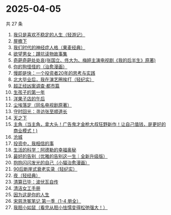 # 2025-04-05

共 27 条

<!-- BEGIN WEREAD -->
<!-- 最后更新时间 2025-04-05 10:19:51 +0800 -->
1. [我只是喜欢不稳定的人生（轻游记）](https://weread.qq.com/web/bookDetail/61632870813ab9cd1g016717)
1. [屋檐下](https://weread.qq.com/web/bookDetail/1df32b10813ab9cafg014f54)
1. [我们时代的神经症人格（果麦经典）](https://weread.qq.com/web/bookDetail/09a323d0723e854209ad540)
1. [欲望男女：蹲坑读物故事集](https://weread.qq.com/web/bookDetail/f83320a0813ab9c90g015c2e)
1. [奇葩奇葩处处哀(张国立、佟大为、梅婷主演电视剧《我的后半生》原著)](https://weread.qq.com/web/bookDetail/f00329c0813ab9cc4g012ec4)
1. [你的狗怪怪的（治愈漫画）](https://weread.qq.com/web/bookDetail/fdb329d0813ab9cd8g0103ba)
1. [慢即是快：一个投资者20年的思考与实践](https://weread.qq.com/web/bookDetail/fb2329d0813ab9cb8g0171c0)
1. [北大毕业后，我在演艺圈挨打（轻纪实）](https://weread.qq.com/web/bookDetail/ed532970813ab9c8ag013496)
1. [超正经凶案调查·都市篇](https://weread.qq.com/web/bookDetail/cfb32190813ab9cb7g014e24)
1. [生孩子的第一年](https://weread.qq.com/web/bookDetail/f3732df0813ab9c6eg013666)
1. [洋果子店的午后](https://weread.qq.com/web/bookDetail/e2232b30813ab9cd5g014a7b)
1. [尘埃落定（同名电视剧原著）](https://weread.qq.com/web/bookDetail/85732cf0721041ff857a70b)
1. [守时回光：寻访张至顺道长](https://weread.qq.com/web/bookDetail/18b324a0813ab9818g0186df)
1. [天之下](https://weread.qq.com/web/bookDetail/4de326a0721770aa4de95f4)
1. [主角（当主角，拿大头！广告鬼才金枪大叔狂野新作！让自己值钱，是更好的商业模式！)](https://weread.qq.com/web/bookDetail/aec32fd0813ab9c5fg018f77)
1. [沧城](https://weread.qq.com/web/bookDetail/10e32ff0813ab9c72g019371)
1. [投资中，我相信的事](https://weread.qq.com/web/bookDetail/e7a32530813ab9c7cg014c8a)
1. [生活的科学：阿德勒的幸福奥秘](https://weread.qq.com/web/bookDetail/30132ba0813ab9b69g012f39)
1. [最好的告别（优雅的告别这一生｜全新升级版）](https://weread.qq.com/web/bookDetail/f6532270813ab7e0fg015138)
1. [抱抱闪闪发光的自己（小猫治愈漫画）](https://weread.qq.com/web/bookDetail/6db32970813ab9c7cg016cc7)
1. [90后断崖式衰老实录（轻纪实）](https://weread.qq.com/web/bookDetail/883324a0813ab9c81g016c9c)
1. [夜（轻经典）](https://weread.qq.com/web/bookDetail/92032730813ab9c8cg0131a1)
1. [清算已毕：波伏瓦自传](https://weread.qq.com/web/bookDetail/bbe32070813ab9a6ag011bc1)
1. [清洁女工手册](https://weread.qq.com/web/bookDetail/57232ae0813ab6ff0g019af9)
1. [因为这是你的人生](https://weread.qq.com/web/bookDetail/aa3329b0813ab9c8eg01957c)
1. [宋慈洗冤笔记 第一季（1-4 册全）](https://weread.qq.com/web/bookDetail/bea326d0813ab7fcag016618)
1. [我胆小如鼠（看完从胆小怯懦变得松弛强大！）](https://weread.qq.com/web/bookDetail/276323e0813ab90a5g0144d7)
<!-- END WEREAD -->